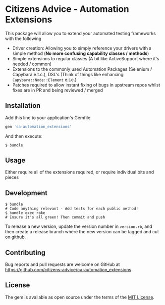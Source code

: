# Citizens Advice - Automation Extensions

This package will allow you to extend your automated testing frameworks with the following
- Driver creation: Allowing you to simply reference your drivers with a simple method
(**No more confusing capability classes / methods**)
- Simple extensions to regular classes (A bit like ActiveSupport where it's needed / common)
- Extensions to the commonly used Automation Packages (Selenium / Capybara e.t.c.), DSL's
(Think of things like enhancing `Capybara::Node::Element` e.t.c.)
- Patches required to allow instant fixing of bugs in upstream repos whilst fixes are
in PR and being reviewed / merged

## Installation

Add this line to your application's Gemfile:

```ruby
gem 'ca-automation_extensions'
```

And then execute:

    $ bundle

## Usage

Either require all of the extensions required, or require individual bits and pieces

## Development

```
$ bundle
# Code anything relevant - Add tests for each public method!
$ bundle exec rake
# Ensure it's all green! Then commit and push
```

To release a new version, update the version number in `version.rb`, and then create a release
branch where the new version can be tagged and cut on github.

## Contributing

Bug reports and pull requests are welcome on GitHub at
https://github.com/citizens-advice/ca-automation_extensions

## License

The gem is available as open source under the terms of the [MIT License](https://opensource.org/licenses/MIT).
